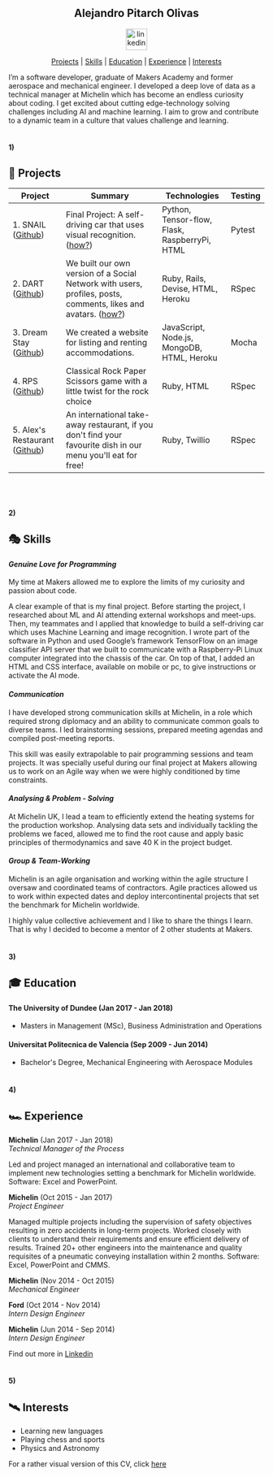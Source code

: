 <h2 align="center"> Alejandro Pitarch Olivas </h2>

<p align="center">
<a href="https://www.linkedin.com/in/alexpitarch/">
<img src="https://www.iconfinder.com/data/icons/free-social-icons/67/linkedin_circle_color-512.png" alt="linkedin" hspace="50" height="42" width="42"></a></p>

<p align="center"> <a href='#1'>Projects</a> | <a href='#2'>Skills</a> | <a href='#3'>Education</a> | <a href='#4'>Experience</a> |  <a href='#5'>Interests</a> </p>

I’m a software developer, graduate of Makers Academy and former aerospace and mechanical engineer. I developed a deep love of data as a technical manager at Michelin which has become an endless curiosity about coding. I get excited about cutting edge-technology solving challenges including AI and machine learning. I aim to grow and contribute to a dynamic team in a culture that values challenge and learning.
<br><br>

#### 1)
## 🎯 Projects 

| Project              | Summary     | Technologies  | Testing |
| -------------------- |-------------| --------------|---------|
| 1. SNAIL ([Github](https://github.com/snAIl-ML)) | Final Project: A self-driving car that uses visual recognition. ([how?](https://medium.com/team-snail)) | Python, Tensor-flow, Flask, RaspberryPi, HTML | Pytest |
| 2. DART ([Github](https://github.com/xelAhcratiPsavilO/acebook-dart))| We built our own version of a Social Network with users, profiles, posts, comments, likes and avatars. ([how?](https://medium.com/@teamdartlondon))  | Ruby, Rails, Devise, HTML, Heroku | RSpec |
| 3. Dream Stay ([Github](https://github.com/xelAhcratiPsavilO/dream-stay)) | We created a website for listing and renting accommodations. | JavaScript, Node.js, MongoDB, HTML, Heroku | Mocha |
| 4. RPS ([Github](https://github.com/xelAhcratiPsavilO/rps-challenge)) | Classical Rock Paper Scissors game with a little twist for the rock choice | Ruby, HTML | RSpec |
| 5. Alex's Restaurant ([Github](https://github.com/xelAhcratiPsavilO/takeaway-challenge)) | An international take-away restaurant, if you don't find your favourite dish in our menu you'll eat for free! | Ruby, Twillio |  RSpec |

<br><br>

#### 2)
## 🎭 Skills

#### *Genuine Love for Programming*

My time at Makers allowed me to explore the limits of my curiosity and passion about code. 

A clear example of that is my final project. Before starting the project, I researched about ML and AI attending external workshops and meet-ups. Then, my teammates and I applied that knowledge to build a self-driving car which uses Machine Learning and image recognition. I wrote part of the software in Python and used Google’s framework TensorFlow on an image classifier API server that we built to communicate with a Raspberry-Pi Linux computer integrated into the chassis of the car. On top of that, I added an HTML and CSS interface, available on mobile or pc, to give instructions or activate the AI mode.   

#### *Communication*

I have developed strong communication skills at Michelin, in a role which required strong diplomacy and an ability to communicate common goals to diverse teams. I led brainstorming sessions, prepared meeting agendas and compiled post-meeting reports.  

This skill was easily extrapolable to pair programming sessions and team projects. It was specially useful during our final project at Makers allowing us to work on an Agile way when we were highly conditioned by time constraints. 

#### *Analysing & Problem - Solving*

At Michelin UK, I lead a team to efficiently extend the heating systems for the production workshop. Analysing data sets and individually tackling the problems we faced, allowed me to find the root cause and apply basic principles of thermodynamics and save 40 K in the project budget. 

#### *Group & Team-Working*

Michelin is an agile organisation and working within the agile structure I oversaw and coordinated teams of contractors. Agile practices allowed us to work within expected dates and deploy intercontinental projects that set the benchmark for Michelin worldwide. 

I highly value collective achievement and I like to share the things I learn. That is why I decided to become a mentor of 2 other students at Makers.
<br><br>

####   3)
## 🎓 Education 

#### The University of Dundee (Jan 2017 - Jan 2018)

- Masters in Management (MSc), Business Administration and Operations

#### Universitat Politecnica de Valencia (Sep 2009 - Jun 2014) 

- Bachelor's Degree, Mechanical Engineering with Aerospace Modules
<br><br>

####   4)
## 🏎 Experience 

**Michelin** (Jan 2017 - Jan 2018)    
*Technical Manager of the Process*  

Led and project managed an international and collaborative team to implement new technologies setting a benchmark for Michelin worldwide. 
Software: Excel and PowerPoint.

**Michelin** (Oct 2015 - Jan 2017)   
*Project Engineer*  

Managed multiple projects including the supervision of safety objectives resulting in zero accidents in long-term projects. Worked closely with  clients to understand  their requirements and ensure efficient delivery of results. Trained 20+ other engineers into the maintenance and quality requisites of a pneumatic conveying installation within 2 months.
Software: Excel, PowerPoint and CMMS.

**Michelin** (Nov 2014 - Oct 2015)   
*Mechanical Engineer*  

**Ford** (Oct 2014 - Nov 2014)  
*Intern Design Engineer*  

**Michelin** (Jun 2014 - Sep 2014)  
*Intern Design Engineer* 

Find out more in <a href="https://www.linkedin.com/in/alexpitarch/">Linkedin </a>
<br><br>

####   5)
## 🛰 Interests 

- Learning new languages
- Playing chess and sports
- Physics and Astronomy

For a rather visual version of this CV, click [here](https://github.com/xelAhcratiPsavilO/cv_one_page/blob/master/CV%20one%20page.pdf)
